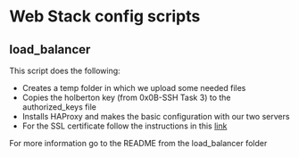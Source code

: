 # Web Stack config scripts

## load_balancer
This script does the following:
- Creates a temp folder in which we upload some needed files
- Copies the holberton key (from 0x0B-SSH Task 3) to the authorized_keys file
- Installs HAProxy and makes the basic configuration with our two servers
- For the SSL certificate follow the instructions in this [link](https://www.digitalocean.com/community/tutorials/how-to-secure-haproxy-with-let-s-encrypt-on-ubuntu-14-04)

For more information go to the README from the load_balancer folder
